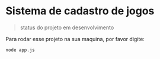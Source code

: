 <h1> Sistema de cadastro de jogos</h1>

> status do projeto em desenvolvimento

Para rodar esse projeto na sua maquina, por favor digite:

```
node app.js
```

